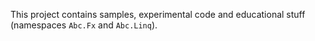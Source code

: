 ﻿This project contains samples, experimental code and educational stuff 
(namespaces `Abc.Fx` and `Abc.Linq`).